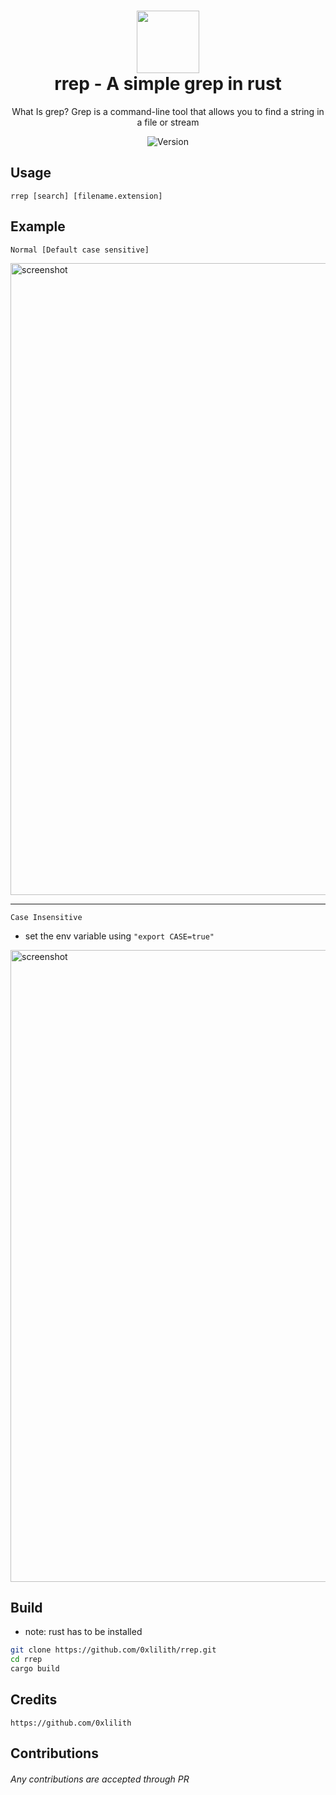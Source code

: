 <h1 align="center">
	<img src="https://user-images.githubusercontent.com/86065741/154818948-71133ddc-4471-4cb1-953c-a57231ae45d4.png" width="100px"><br>
    rrep - A simple grep in rust
</h1>

<p align="center">
    What Is grep? Grep is a command-line tool that allows you to find a string in a file or stream
</p>

<p align="center">
    	<img src="https://img.shields.io/badge/Version-0.1.3-A897F9?style=for-the-badge" alt="Version">
</p>

## Usage
```
rrep [search] [filename.extension]
```
## Example
```
Normal [Default case sensitive]
```
<img width="1011" alt="screenshot" src="https://user-images.githubusercontent.com/86065741/154854118-d29bb352-6fbf-47a1-b6bf-80b369793b0e.png">

<hr />

```
Case Insensitive
```

- set the env variable using `"export CASE=true"`
  
<img width="1011" alt="screenshot" src="https://user-images.githubusercontent.com/86065741/154854490-9278b964-18ab-4211-b6a0-b8608875b2c7.png">

## Build
- note: rust has to be installed
```sh
git clone https://github.com/0xlilith/rrep.git
cd rrep
cargo build
```

## Credits
```
https://github.com/0xlilith
```
## Contributions
###### Any contributions are accepted through PR